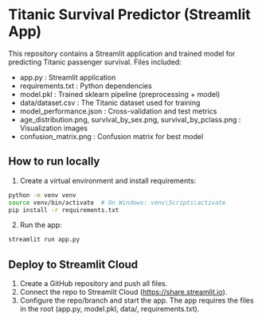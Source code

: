 # Titanic Survival Predictor (Streamlit App)

This repository contains a Streamlit application and trained model for predicting Titanic passenger survival.
Files included:
- app.py : Streamlit application
- requirements.txt : Python dependencies
- model.pkl : Trained sklearn pipeline (preprocessing + model)
- data/dataset.csv : The Titanic dataset used for training
- model_performance.json : Cross-validation and test metrics
- age_distribution.png, survival_by_sex.png, survival_by_pclass.png : Visualization images
- confusion_matrix.png : Confusion matrix for best model

## How to run locally
1. Create a virtual environment and install requirements:
```bash
python -m venv venv
source venv/bin/activate  # On Windows: venv\Scripts\activate
pip install -r requirements.txt
```
2. Run the app:
```bash
streamlit run app.py
```

## Deploy to Streamlit Cloud
1. Create a GitHub repository and push all files.
2. Connect the repo to Streamlit Cloud (https://share.streamlit.io).
3. Configure the repo/branch and start the app. The app requires the files in the root (app.py, model.pkl, data/, requirements.txt).

